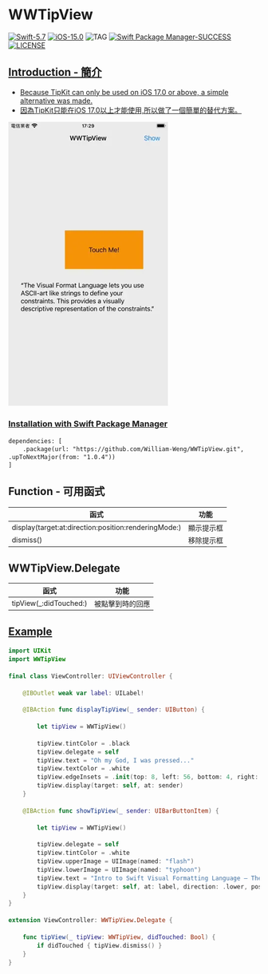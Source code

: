 # WWTipView

[![Swift-5.7](https://img.shields.io/badge/Swift-5.7-orange.svg?style=flat)](https://developer.apple.com/swift/) [![iOS-15.0](https://img.shields.io/badge/iOS-15.0-pink.svg?style=flat)](https://developer.apple.com/swift/) ![TAG](https://img.shields.io/github/v/tag/William-Weng/WWTipView) [![Swift Package Manager-SUCCESS](https://img.shields.io/badge/Swift_Package_Manager-SUCCESS-blue.svg?style=flat)](https://developer.apple.com/swift/) [![LICENSE](https://img.shields.io/badge/LICENSE-MIT-yellow.svg?style=flat)](https://developer.apple.com/swift/)

## [Introduction - 簡介](https://swiftpackageindex.com/William-Weng)
- [Because TipKit can only be used on iOS 17.0 or above, a simple alternative was made.](https://developer.apple.com/documentation/tipkit)
- [因為TipKit只能在iOS 17.0以上才能使用,所以做了一個簡單的替代方案。](https://www.appcoda.com.tw/tipkit/)

![](./Example.webp)

### [Installation with Swift Package Manager](https://medium.com/彼得潘的-swift-ios-app-開發問題解答集/使用-spm-安裝第三方套件-xcode-11-新功能-2c4ffcf85b4b)
```
dependencies: [
    .package(url: "https://github.com/William-Weng/WWTipView.git", .upToNextMajor(from: "1.0.4"))
]
```

## Function - 可用函式
|函式|功能|
|-|-|
|display(target:at:direction:position:renderingMode:)|顯示提示框|
|dismiss()|移除提示框|

## WWTipView.Delegate
|函式|功能|
|-|-|
|tipView(_:didTouched:)|被點擊到時的回應|

## [Example](https://ezgif.com/video-to-webp)
```swift
import UIKit
import WWTipView

final class ViewController: UIViewController {
    
    @IBOutlet weak var label: UILabel!
    
    @IBAction func displayTipView(_ sender: UIButton) {
        
        let tipView = WWTipView()
        
        tipView.tintColor = .black
        tipView.delegate = self
        tipView.text = "Oh my God, I was pressed..."
        tipView.textColor = .white
        tipView.edgeInsets = .init(top: 8, left: 56, bottom: 4, right: 20)
        tipView.display(target: self, at: sender)
    }
    
    @IBAction func showTipView(_ sender: UIBarButtonItem) {
        
        let tipView = WWTipView()
        
        tipView.delegate = self
        tipView.tintColor = .white
        tipView.upperImage = UIImage(named: "flash")
        tipView.lowerImage = UIImage(named: "typhoon")
        tipView.text = "Intro to Swift Visual Formatting Language — The Good, The Bad, and The VFL"
        tipView.display(target: self, at: label, direction: .lower, position: .right, renderingMode: .alwaysOriginal)
    }
}

extension ViewController: WWTipView.Delegate {
    
    func tipView(_ tipView: WWTipView, didTouched: Bool) {
        if didTouched { tipView.dismiss() }
    }
}
```
